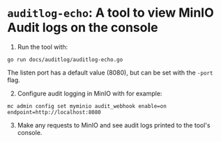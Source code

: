 # `auditlog-echo`: A tool to view MinIO Audit logs on the console

1. Run the tool with:

```
go run docs/auditlog/auditlog-echo.go
```

The listen port has a default value (8080), but can be set with the `-port` flag.

2. Configure audit logging in MinIO with for example:

```
mc admin config set myminio audit_webhook enable=on endpoint=http://localhost:8080
```

3. Make any requests to MinIO and see audit logs printed to the tool's console.
